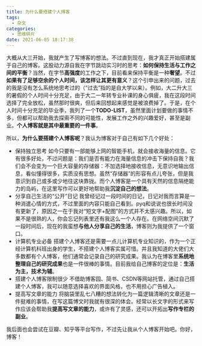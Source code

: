 ```yaml
---
title: 为什么要搭建个人博客
tags:
  - 杂文
categories:
  - 思维碎片
date: 2021-06-05 18:17:38
---
```


大概从大三开始，我就产生了写博客的想法。不过直到现在，我才真正开始搭建属于自己的博客。这股动力源自我在字节跳动实习时的思考：**如何保持生活与工作之间的平衡**？当然，在字节**高强度**的工作之下，目前看来保持平衡是一种**奢望**。不过**如果有了足够空余的个人时间，该怎样让其更有意义**？这个引申出来的问题，过去的我是没有怎么系统地思考过的（“过去”指的是自大学以来）。例如，大二升大三的暑假的个人时间十分充足，由于大二一年转专业补课的身心俱疲，我在这段时间选择了完全放松，虽然那时很爽，但后来回想起来感觉是被浪费掉了。于是，在个人时间十分充足的毕业季，我列了一个**TODO-LIST**，虽然里面计划要做的事情不多，但都可以帮助我去探索不同的可能性，发展工作之外的兴趣爱好，甚至是副业。**个人博客就是其中最重要的一件事**。

所以，**为什么要搭建个人博客呢**？我认为博客对于自己有如下几个好处：
- 保持独立思考
如今只要有一部能够上网的智能手机，就会接收海量的信息。它有很多好处，不过问题是：我们是否有能力在海量信息的冲击下保持自我？我们会不会变为一个巨大容量的存储器：不加选择地接收信息，无意识地输出信息，看似懂得很多，实质没有思想。虽然“存储器”的形容有点儿夸张，但是我意识到自己或多或少地往这块靠拢。而个人博客是一个具有天然的信息隔绝能力的岛屿，在这里写作可以更好地帮助我**沉淀自己的想法**。
- 分享自己生活的“公开”日记
我曾经记过一段时间的日记，日记对我而言算是一种消遣心情的方式，不过里面的内容只能自己看到。pyq和说说也很长时间没有更新了，原因之一在于我对“短文字+配图”的方式并不太感兴趣。所以，如果不是很熟的人，你会忘记列表里还有我这么一个人存在。在网络空间沉默了一段时间后，现在的我蛮想**与他人分享自己的生活**，博客则为我提供了一个窗口。
- 计算机专业必备
搭建个人博客还是需要一点儿计算机专业知识的，作为一个正经计算机科班出身的学生，不搭建个人博客实属可惜。并且我知道的大佬们大多数都有个人博客，他们通常会记录自己的研究成果。我认为在博客里**系统地整理自己的研究成果**也是一件很棒的事情。目前我给自己博客的定位是：**生活为主，技术为辅**。
- 搭建个人博客限制很少
不借助博客园、简书、CSDN等网站托管，通过自己搭建个人博客，我可以随意选择喜欢的界面风格，也不用担心广告植入。
- 提高写文章的能力
将脑袋里乱七八糟的想法转化为一篇逻辑清晰的文章还是一件挺难的事情，在写这篇博文时我就有很深的体会。经常以长文字的形式来写作应该会帮助我**提高写文章的能力**，或许有了灵感，还可以开拓出**写作专栏的副业**。

我后面也会尝试在豆瓣、知乎等平台写作，不过先让我从个人博客开始吧。你好，博客！